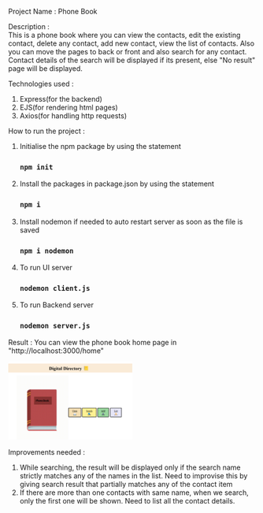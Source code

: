 Project Name : Phone Book

Description : <br>This is a phone book where you can view the contacts, edit the existing contact, delete any contact, add new contact, view the list of contacts.
              Also you can move the pages to back or front and also search for any contact. Contact details of the search will be displayed if its present, 
              else "No result" page will be displayed.

Technologies used : <ol><li>Express(for the backend)</li><li>EJS(for rendering html pages)</li><li>Axios(for handling http requests)</li></ol>

How to run the project : 
<ol>
  <li>Initialise the npm package by using the statement 
    
### `npm init`

</li>
  <li>Install the packages in package.json by using the statement </li>

### `npm i`
  
  <li>Install nodemon if needed to auto restart server as soon as the file is saved </li>

### `npm i nodemon`
  
  <li>To run UI server</li>

### `nodemon client.js`
  
  <li>To run Backend server </li>

### `nodemon server.js`
  
</ol>

Result : You can view the phone book home page in "http://localhost:3000/home"

<img src="./public/images/PhoneBook_1.png" width=50% height=50%>

Improvements needed : 
<ol>
<li>While searching, the result will be displayed only if the search name strictly matches any of the names in the list. Need to improvise this by giving search result 
  that partially matches any of the contact item </li>
  <li>If there are more than one contacts with same name, when we search, only the first one will be shown. Need to list all the contact details.</li>
</ol>


